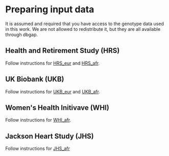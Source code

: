 # Preparing input data

It is assumed and required that you have access to the genotype data used in this work. We are not allowed to redistribute it, but they are all available through dbgap.

## Health and Retirement Study (HRS)

Follow instructions for [HRS_eur](HRS_eur/README.md)  and [HRS_afr](HRS_afr/README.md). 
## UK Biobank (UKB)

Follow instructions for [UKB_eur](ukb_eur/README.md)  and [UKB_afr](ukb_afr/README.md).
## Women's Health Initivave (WHI)

Follow instructions for [WHI_afr](WHI/README.md).

## Jackson Heart Study (JHS)
Follow instructions for [JHS_afr](JHS/README.md)

